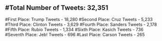 #Total Number of Tweets: 32,351 
---
#First Place: Trump Tweets - 18,280
#Second Place: Cruz Tweets - 5,233
#Third Place: Clinton Tweets - 3,629
#Fourth Place: Sanders Tweets - 2,178
#Fifth Place: Rubio Tweets - 1,334
#Sixth Place: Kasich Tweets - 736
#Seventh Place: Jeb! Tweets - 696
#Last Place: Carson Tweets - 265
